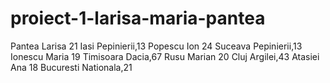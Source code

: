 # proiect-1-larisa-maria-pantea
<?xml version="1.0" encoding="UTF-8" ? >
<persoane>
    <persoana id="1">
        <nume>Pantea</nume>
        <prenume>Larisa</prenume>
        <varsta>21</varsta>
        <oras>Iasi</oras>
        <adresa>Pepinierii,13</adresa>
    </persoana>
    <persoana id="2">
        <nume>Popescu</nume>
        <prenume>Ion</prenume>
        <varsta>24</varsta>
        <oras>Suceava</oras>
        <adresa>Pepinierii,13</adresa>
    </persoana>
        <persoana id="3">
        <nume>Ionescu</nume>
        <prenume>Maria</prenume>
        <varsta>19</varsta>
        <oras>Timisoara</oras>
        <adresa>Dacia,67</adresa>
    </persoana>
        <persoana id="4">
        <nume>Rusu</nume>
        <prenume>Marian</prenume>
        <varsta>20</varsta>
        <oras>Cluj</oras>
        <adresa>Argilei,43</adresa>
    </persoana>
        <persoana id="5">
        <nume>Atasiei</nume>
        <prenume>Ana</prenume>
        <varsta>18</varsta>
        <oras>Bucuresti</oras>
        <adresa>Nationala,21</adresa>
    </persoana>
</persoane>
